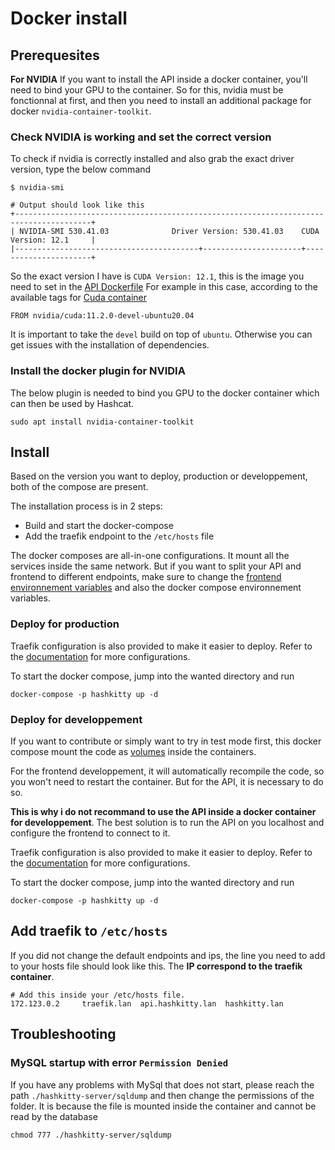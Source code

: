 # Docker install

## Prerequesites

**For NVIDIA**
If you want to install the API inside a docker container, you'll need to bind your GPU to the container. So for this, nvidia must be fonctionnal at first, and then you need to install an additional package for docker `nvidia-container-toolkit`.

### Check NVIDIA is working and set the correct version

To check if nvidia is correctly installed and also grab the exact driver version, type the below command

```
$ nvidia-smi

# Output should look like this
+---------------------------------------------------------------------------------------+
| NVIDIA-SMI 530.41.03              Driver Version: 530.41.03    CUDA Version: 12.1     |
|-----------------------------------------+----------------------+----------------------+
```

So the exact version I have is `CUDA Version: 12.1`, this is the image you need to set in the [API Dockerfile](./hashkitty-server/Dockerfile)
For example in this case, according to the available tags for [Cuda container](https://hub.docker.com/r/nvidia/cuda/tags)
```
FROM nvidia/cuda:11.2.0-devel-ubuntu20.04
```

It is important to take the `devel` build on top of `ubuntu`. Otherwise you can get issues with the installation of dependencies.

### Install the docker plugin for NVIDIA

The below plugin is needed to bind you GPU to the docker container which can then be used by Hashcat.

```
sudo apt install nvidia-container-toolkit
```

## Install

Based on the version you want to deploy, production or developpement, both of the compose are present.

The installation process is in 2 steps:
- Build and start the docker-compose
- Add the traefik endpoint to the `/etc/hosts` file

The docker composes are all-in-one configurations. It mount all the services inside the same network. But if you want to split your API and frontend to different endpoints, make sure to change the [frontend environnement variables](./hashkitty-front//docker/.env) and also the docker compose environnement variables.

### Deploy for production

Traefik configuration is also provided to make it easier to deploy. Refer to the [documentation](https://doc.traefik.io/traefik/) for more configurations.

To start the docker compose, jump into the wanted directory and run

```
docker-compose -p hashkitty up -d
```

### Deploy for developpement

If you want to contribute or simply want to try in test mode first, this docker compose mount the code as [volumes](https://docs.docker.com/storage/volumes/) inside the containers. 

For the frontend developpement, it will automatically recompile the code, so you won't need to restart the container. But for the API, it is necessary to do so.

**This is why i do not recommand to use the API inside a docker container for developpement**. The best solution is to run the API on you localhost and configure the frontend to connect to it.

Traefik configuration is also provided to make it easier to deploy. Refer to the [documentation](https://doc.traefik.io/traefik/) for more configurations.

To start the docker compose, jump into the wanted directory and run

```
docker-compose -p hashkitty up -d
```

## Add traefik to `/etc/hosts`

If you did not change the default endpoints and ips, the line you need to add to your hosts file should look like this.
The **IP correspond to the traefik container**.

```
# Add this inside your /etc/hosts file. 
172.123.0.2     traefik.lan  api.hashkitty.lan  hashkitty.lan
```

## Troubleshooting

### MySQL startup with error `Permission Denied`

If you have any problems with MySql that does not start, please reach the path `./hashkitty-server/sqldump` and then change the permissions of the folder.
It is because the file is mounted inside the container and cannot be read by the database

```
chmod 777 ./hashkitty-server/sqldump
```